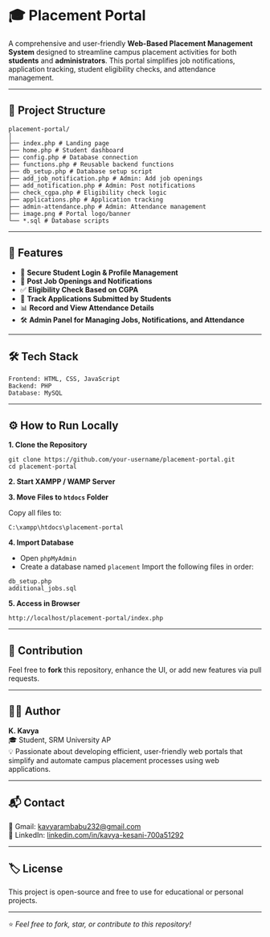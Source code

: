 # 🎓 Placement Portal

A comprehensive and user-friendly **Web-Based Placement Management System** designed to streamline campus placement activities for both **students** and **administrators**. This portal simplifies job notifications, application tracking, student eligibility checks, and attendance management.

---

## 📁 Project Structure
```
placement-portal/
│
├── index.php # Landing page
├── home.php # Student dashboard
├── config.php # Database connection
├── functions.php # Reusable backend functions
├── db_setup.php # Database setup script
├── add_job_notification.php # Admin: Add job openings
├── add_notification.php # Admin: Post notifications
├── check_cgpa.php # Eligibility check logic
├── applications.php # Application tracking
├── admin-attendance.php # Admin: Attendance management
├── image.png # Portal logo/banner
└── *.sql # Database scripts
```

---

## 🎯 Features

- 🔐 **Secure Student Login & Profile Management**
- 📢 **Post Job Openings and Notifications**
- ✅ **Eligibility Check Based on CGPA**
- 📝 **Track Applications Submitted by Students**
- 📊 **Record and View Attendance Details**
- 🛠️ **Admin Panel for Managing Jobs, Notifications, and Attendance**

---
## 🛠️ Tech Stack
```
Frontend: HTML, CSS, JavaScript
Backend: PHP
Database: MySQL
```
---

## ⚙️ How to Run Locally

**1. Clone the Repository**
```
git clone https://github.com/your-username/placement-portal.git
cd placement-portal
```
**2. Start XAMPP / WAMP Server**

**3. Move Files to ```htdocs``` Folder**

Copy all files to:
```
C:\xampp\htdocs\placement-portal
```
**4. Import Database**
- Open ```phpMyAdmin```
- Create a database named ```placement```
Import the following files in order:
```
db_setup.php
additional_jobs.sql
```
**5. Access in Browser**
```
http://localhost/placement-portal/index.php
```
---

## 🤝 Contribution

Feel free to **fork** this repository, enhance the UI, or add new features via pull requests.

---

## 🙋‍♀️ Author

**K. Kavya**  
🎓 Student, SRM University AP  
💡  Passionate about developing efficient, user-friendly web portals that simplify and automate campus placement processes using web applications.

---

## 📬 Contact

📧 Gmail: [kavyarambabu232@gmail.com](mailto:kavyarambabu232@gmail.com)  
🔗 LinkedIn: [linkedin.com/in/kavya-kesani-700a51292](https://www.linkedin.com/in/kavya-kesani-700a51292)

---

## 🏷️ License

This project is open-source and free to use for educational or personal projects.

---

⭐ *Feel free to fork, star, or contribute to this repository!*
